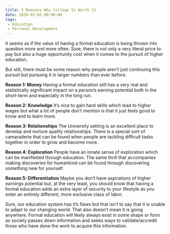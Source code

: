 ```yaml
---
title: 5 Reasons Why College Is Worth It
date: 2020-02-03 00:00:00
tags:
 - Education
 - Personal Development
---
```

It seems as if the value of having a formal education is being thrown into question more and more often. Sure, there is not only a very literal price to pay but also a huge opportunity cost when it comes to the pursuit of higher education.

But still, there must be some reason why people aren’t just continuing this pursuit but pursuing it in larger numbers than ever before.

**Reason 1: Money**
Having a formal education still has a very real and statistically significant impact on a person’s earning potential both in the short-term and especially in the long run.

**Reason 2: Knowledge**
It’s nice to gain hard skills which lead to higher wages but what a lot of people don’t mention is that it just feels good to know and to learn more.

**Reason 3: Relationships**
The University setting is an excellent place to develop and nurture quality relationships. There is a special sort of camaraderie that can be found when people are tackling difficult tasks together in order to grow and become more.

**Reason 4: Exploration**
People have an innate sense of exploration which can be manifested through education. The same thrill that accompanies making discoveries for humankind can be found through discovering something new for yourself.

**Reason 5: Differentiation**
Maybe you don’t have aspirations of higher earnings potential but, at the very least, you should know that having a formal education adds an extra layer of security to your lifestyle as you enter an entirely different, more exclusive class of labor.

Sure, our education system has it’s flaws but that isn’t to say that it is unable to adapt to our changing world. That also doesn’t mean it is going anywhere. Formal education will likely always exist in some shape or form as society passes down information and seeks ways to validate/accredit those who have done the work to acquire this information.
